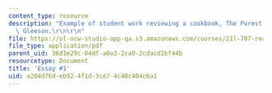 ```yaml
---
content_type: resource
description: "Example of student work reviewing a cookbook, The Forest Feast by Erin\
  \ Gleeson.\r\n\r\n"
file: https://ol-ocw-studio-app-qa.s3.amazonaws.com/courses/21l-707-reading-cookbooks-from-the-forme-of-cury-to-the-smitten-kitchen-spring-2017/a204d76deb924f1d3ce74c48c404c6a1_MIT21L_707S17_First_Essay.pdf
file_type: application/pdf
parent_uid: 36d1e29c-04df-a0a3-2ca0-2cdacd1bf44b
resourcetype: Document
title: 'Essay #1'
uid: a204d76d-eb92-4f1d-3ce7-4c48c404c6a1
---
```

